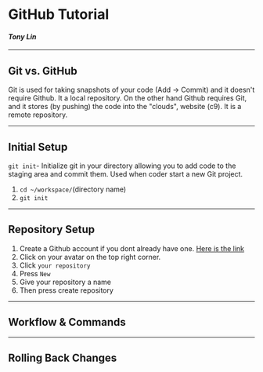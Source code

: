 # GitHub Tutorial
#### _Tony Lin_
---
## Git vs. GitHub
Git is used for taking snapshots of your code (Add -> Commit) and it doesn't require Github. It a local repository. 
On the other hand Github requires Git, and it stores (by pushing) the code into the "clouds", website (c9). It is a remote repository.

---
## Initial Setup
`git init`- Initialize git in your directory allowing you to add code to the staging area and commit them.
Used when coder start a new Git project.
1. `cd ~/workspace/`(directory name)
2. `git init`

---
## Repository Setup
1. Create a Github account if you dont already have one. [Here is the link](https://github.com/)
2. Click on your avatar on the top right corner.
3. Click `your repository`
4. Press `New`
5. Give your repository a name
6. Then press create repository



---
## Workflow & Commands



---
## Rolling Back Changes